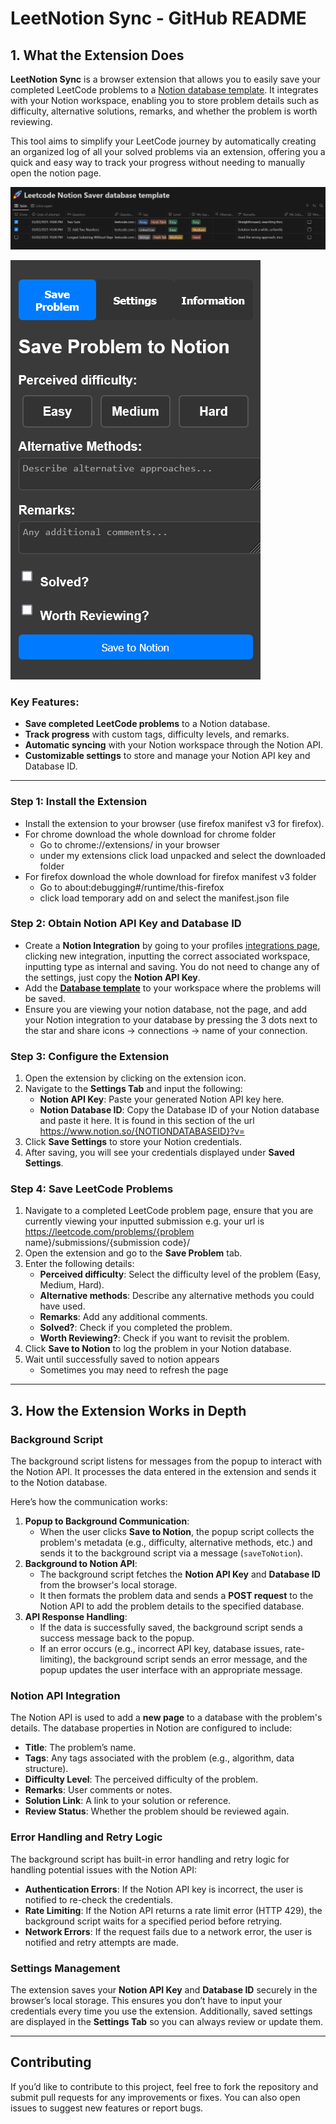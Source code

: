 # LeetNotion Sync - GitHub README

## 1. What the Extension Does

**LeetNotion Sync** is a browser extension that allows you to easily save your completed LeetCode problems to a [Notion database template](https://spark-pilot-41d.notion.site/18fcc053f74480edac78df0c4bc2cf06?v=18fcc053f744815091b1000cf0d2c330&pvs=4). It integrates with your Notion workspace, enabling you to store problem details such as difficulty, alternative solutions, remarks, and whether the problem is worth reviewing. 

This tool aims to simplify your LeetCode journey by automatically creating an organized log of all your solved problems via an extension, offering you a quick and easy way to track your progress without needing to manually open the notion page.

![database image](docs/images/template.png)

![interface](docs/images/interface.png)

### Key Features:
- **Save completed LeetCode problems** to a Notion database.
- **Track progress** with custom tags, difficulty levels, and remarks.
- **Automatic syncing** with your Notion workspace through the Notion API.
- **Customizable settings** to store and manage your Notion API key and Database ID.
  
---


### Step 1: Install the Extension
- Install the extension to your browser (use firefox manifest v3 for firefox).
- For chrome download the whole download for chrome folder
   - Go to chrome://extensions/ in your browser
   - under my extensions click load unpacked and select the downloaded folder
- For firefox download the whole download for firefox manifest v3 folder
   - Go to about:debugging#/runtime/this-firefox
   - click load temporary add on and select the manifest.json file
  
### Step 2: Obtain Notion API Key and Database ID
- Create a **Notion Integration** by going to your profiles [integrations page](https://www.notion.so/profile/integrations), clicking new integration, inputting the correct associated workspace, inputting type as internal and saving. You do not need to change any of the settings, just copy the **Notion API Key**.
- Add the [**Database template**](https://spark-pilot-41d.notion.site/18fcc053f74480edac78df0c4bc2cf06?v=18fcc053f744815091b1000cf0d2c330&pvs=4) to your workspace where the problems will be saved.
- Ensure you are viewing your notion database, not the page, and add your Notion integration to your database by pressing the 3 dots next to the star and share icons -> connections -> name of your connection.
  
### Step 3: Configure the Extension
1. Open the extension by clicking on the extension icon.
2. Navigate to the **Settings Tab** and input the following:
    - **Notion API Key**: Paste your generated Notion API key here.
    - **Notion Database ID**: Copy the Database ID of your Notion database and paste it here. It is found in this section of the url https://www.notion.so/{NOTIONDATABASEID}?v=
3. Click **Save Settings** to store your Notion credentials.
4. After saving, you will see your credentials displayed under **Saved Settings**.

### Step 4: Save LeetCode Problems
1. Navigate to a completed LeetCode problem page, ensure that you are currently viewing your inputted submission e.g. your url is https://leetcode.com/problems/{problem name}/submissions/{submission code}/ 
2. Open the extension and go to the **Save Problem** tab.
3. Enter the following details:
    - **Perceived difficulty**: Select the difficulty level of the problem (Easy, Medium, Hard).
    - **Alternative methods**: Describe any alternative methods you could have used.
    - **Remarks**: Add any additional comments.
    - **Solved?**: Check if you completed the problem.
    - **Worth Reviewing?**: Check if you want to revisit the problem.
4. Click **Save to Notion** to log the problem in your Notion database.
5. Wait until successfully saved to notion appears
    - Sometimes you may need to refresh the page

---

## 3. How the Extension Works in Depth

### Background Script

The background script listens for messages from the popup to interact with the Notion API. It processes the data entered in the extension and sends it to the Notion database. 

Here’s how the communication works:
1. **Popup to Background Communication**:
   - When the user clicks **Save to Notion**, the popup script collects the problem's metadata (e.g., difficulty, alternative methods, etc.) and sends it to the background script via a message (`saveToNotion`).
2. **Background to Notion API**:
   - The background script fetches the **Notion API Key** and **Database ID** from the browser's local storage.
   - It then formats the problem data and sends a **POST request** to the Notion API to add the problem details to the specified database.
3. **API Response Handling**:
   - If the data is successfully saved, the background script sends a success message back to the popup.
   - If an error occurs (e.g., incorrect API key, database issues, rate-limiting), the background script sends an error message, and the popup updates the user interface with an appropriate message.

### Notion API Integration

The Notion API is used to add a **new page** to a database with the problem's details. The database properties in Notion are configured to include:
- **Title**: The problem’s name.
- **Tags**: Any tags associated with the problem (e.g., algorithm, data structure).
- **Difficulty Level**: The perceived difficulty of the problem.
- **Remarks**: User comments or notes.
- **Solution Link**: A link to your solution or reference.
- **Review Status**: Whether the problem should be reviewed again.

### Error Handling and Retry Logic

The background script has built-in error handling and retry logic for handling potential issues with the Notion API:
- **Authentication Errors**: If the Notion API key is incorrect, the user is notified to re-check the credentials.
- **Rate Limiting**: If the Notion API returns a rate limit error (HTTP 429), the background script waits for a specified period before retrying.
- **Network Errors**: If the request fails due to a network error, the user is notified and retry attempts are made.

### Settings Management

The extension saves your **Notion API Key** and **Database ID** securely in the browser’s local storage. This ensures you don’t have to input your credentials every time you use the extension. Additionally, saved settings are displayed in the **Settings Tab** so you can always review or update them. 

---

## Contributing

If you’d like to contribute to this project, feel free to fork the repository and submit pull requests for any improvements or fixes. You can also open issues to suggest new features or report bugs.

